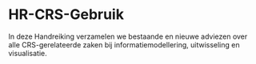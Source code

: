 # HR-CRS-Gebruik
In deze Handreiking verzamelen we bestaande en nieuwe adviezen over alle CRS-gerelateerde zaken bij informatiemodellering, uitwisseling en visualisatie. 
